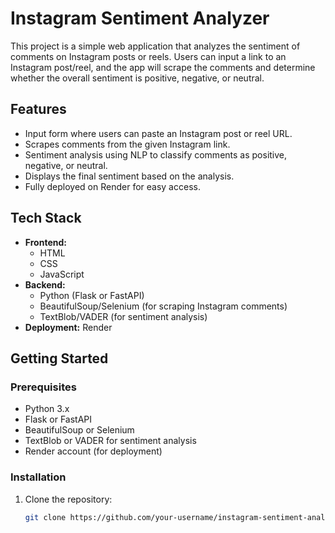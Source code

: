 # Instagram Sentiment Analyzer

This project is a simple web application that analyzes the sentiment of comments on Instagram posts or reels. Users can input a link to an Instagram post/reel, and the app will scrape the comments and determine whether the overall sentiment is positive, negative, or neutral.

## Features

- Input form where users can paste an Instagram post or reel URL.
- Scrapes comments from the given Instagram link.
- Sentiment analysis using NLP to classify comments as positive, negative, or neutral.
- Displays the final sentiment based on the analysis.
- Fully deployed on Render for easy access.

## Tech Stack

- **Frontend:** 
  - HTML
  - CSS
  - JavaScript
- **Backend:**
  - Python (Flask or FastAPI)
  - BeautifulSoup/Selenium (for scraping Instagram comments)
  - TextBlob/VADER (for sentiment analysis)
- **Deployment:** Render

## Getting Started

### Prerequisites
- Python 3.x
- Flask or FastAPI
- BeautifulSoup or Selenium
- TextBlob or VADER for sentiment analysis
- Render account (for deployment)

### Installation

1. Clone the repository:
   ```bash
   git clone https://github.com/your-username/instagram-sentiment-analyzer.git
